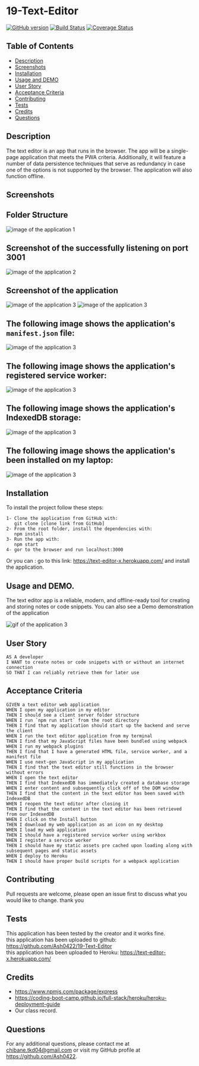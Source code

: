 # 19-Text-Editor
[![GitHub version](https://badge.fury.io/gh/yourusername%2Fyourrepo.svg)](https://badge.fury.io/gh/yourusername%2Fyourrepo)
[![Build Status](https://travis-ci.org/yourusername/yourrepo.svg?branch=master)](https://travis-ci.org/yourusername/yourrepo)
[![Coverage Status](https://coveralls.io/repos/github/Ash0422/18-Social-Network-API/badge.svg?branch=master)](https://coveralls.io/github/Ash0422/18-Social-Network-API?branch=master)

## Table of Contents

- [Description](#description)
- [Screenshots](#screenshots)
- [Installation](#installation)
- [Usage and DEMO](#usage-and-demogit)
- [User Story](#user-story)
- [Acceptance Criteria](#acceptance-criteria)
- [Contributing](#contributing)
- [Tests](#tests)
- [Credits](#credits)
- [Questions](#questions)

## Description

The text editor is an app that runs in the browser. 
The app will be a single-page application that meets the PWA criteria.
Additionally, it will feature a number of data persistence techniques that serve as redundancy in case one of the options is not supported by the browser. 
The application will also function offline.

## Screenshots
## Folder Structure <br>

![image of the application 1](./assets/images/Screenshot1.png)

## Screenshot of the successfully listening on port 3001

![image of the application 2](./assets/images/Screenshot2.png)

## Screenshot of the application

![image of the application 3](./assets/images/Screenshot3.png)
![image of the application 3](./assets/images/Screenshot4.png)

## The following image shows the application's `manifest.json` file:
![image of the application 3](./assets/images/Screenshot5.png)
## The following image shows the application's registered service worker:
![image of the application 3](./assets/images/Screenshot6.png)
## The following image shows the application's IndexedDB storage: 
![image of the application 3](./assets/images/Screenshot7.png)

## The following image shows the application's been installed on my laptop:
![image of the application 3](./assets/images/Screenshot8.png)
## Installation
To install the project follow these steps:
```
1- Clone the application from GitHub with:
   git clone [clone link from GitHub]
2- From the root folder, install the dependencies with:
   npm install
3- Run the app with:
   npm start
4- gor to the browser and run localhost:3000
```
Or you can : 
go to this link: https://text-editor-x.herokuapp.com/
and install the application.

## Usage and DEMO.

The text editor app is a reliable, modern, and offline-ready tool for creating and storing notes or code snippets.
You can also see a Demo demonstration of the application 

![gif of the application 3](./assets/images/gif.gif)

## User Story
```
AS A developer
I WANT to create notes or code snippets with or without an internet connection
SO THAT I can reliably retrieve them for later use
```
## Acceptance Criteria
```
GIVEN a text editor web application
WHEN I open my application in my editor
THEN I should see a client server folder structure
WHEN I run `npm run start` from the root directory
THEN I find that my application should start up the backend and serve the client
WHEN I run the text editor application from my terminal
THEN I find that my JavaScript files have been bundled using webpack
WHEN I run my webpack plugins
THEN I find that I have a generated HTML file, service worker, and a manifest file
WHEN I use next-gen JavaScript in my application
THEN I find that the text editor still functions in the browser without errors
WHEN I open the text editor
THEN I find that IndexedDB has immediately created a database storage
WHEN I enter content and subsequently click off of the DOM window
THEN I find that the content in the text editor has been saved with IndexedDB
WHEN I reopen the text editor after closing it
THEN I find that the content in the text editor has been retrieved from our IndexedDB
WHEN I click on the Install button
THEN I download my web application as an icon on my desktop
WHEN I load my web application
THEN I should have a registered service worker using workbox
WHEN I register a service worker
THEN I should have my static assets pre cached upon loading along with subsequent pages and static assets
WHEN I deploy to Heroku
THEN I should have proper build scripts for a webpack application
```
## Contributing
Pull requests are welcome, please open an issue first to discuss what you would like to change. thank you

## Tests
This application has been tested by the creator and it works fine.<br>
this application has been uploaded to github: https://github.com/Ash0422/19-Text-Editor <br>
this application has been uploaded to Heroku: https://text-editor-x.herokuapp.com/

## Credits
- https://www.npmjs.com/package/express
- https://coding-boot-camp.github.io/full-stack/heroku/heroku-deployment-guide
- Our class record. 

## Questions
For any additional questions, please contact me at chibane.tkd04@gmail.com or visit my GitHub profile at https://github.com/Ash0422.

